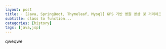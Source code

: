 ```yaml
---
layout: post
title: · [Java, SpringBoot, Thymeleaf, Mysql] GPS 기반 병원 병상 및 거리체크 앱 개발
subtitle: class to function...
categories: [history]
tags: [java,jsp]
---
```


qweqwe